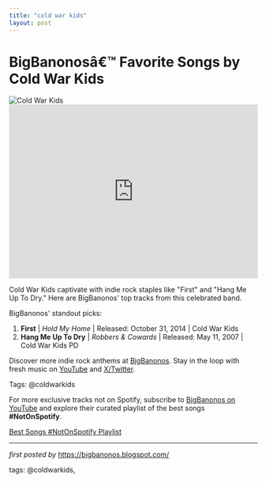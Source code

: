 ```yaml
---
title: "cold war kids"
layout: post
---
```

<!-- Title of the Post -->
<h1 >BigBanonosâ€™ Favorite Songs by Cold War Kids</h1> <!-- Featured Image -->
<div > <img src="https://i.scdn.co/image/ab6761610000e5eb27ea8d74714b23fa9e116f91" alt="Cold War Kids">
</div> <!-- Spotify Embed -->
<div > <iframe src="https://open.spotify.com/embed/playlist/2RJuOZ8Do7lZEEnSIKKpty?utm_source=generator" width="100%" height="352" frameBorder="0" allowfullscreen="" allow="autoplay; clipboard-write; encrypted-media; fullscreen; picture-in-picture" loading="lazy"></iframe>
</div> <!-- Introductory Text -->
<p >Cold War Kids captivate with indie rock staples like "First" and "Hang Me Up To Dry." Here are BigBanonos' top tracks from this celebrated band.</p> <!-- Song Highlights -->
<div > <p>BigBanonos' standout picks:</p> <ol> <li><strong>First</strong> | <em>Hold My Home</em> | Released: October 31, 2014 | Cold War Kids</li> <li><strong>Hang Me Up To Dry</strong> | <em>Robbers & Cowards</em> | Released: May 11, 2007 | Cold War Kids PD</li> </ol>
</div> <!-- Footer Links -->
<div > <p>Discover more indie rock anthems at <a href="https://bigbanonos.blogspot.com/" target="_blank">BigBanonos</a>. Stay in the loop with fresh music on <a href="https://www.youtube.com/@BigBanonos" target="_blank">YouTube</a> and <a href="https://x.com/bigbanonos" target="_blank">X/Twitter</a>.</p>
</div> <!-- Tags -->
<p >Tags: @coldwarkids</p>


<!--Subscribe and Playlist Links-->
<div>
    <p>For more exclusive tracks not on Spotify, subscribe to <a href="https://www.youtube.com/@BigBanonos" target="_blank">BigBanonos on YouTube</a> and explore their curated playlist of the best songs <strong>#NotOnSpotify</strong>.</p>
    <p><a href="https://www.youtube.com/playlist?list=PLtuNtuTatqI0kFahUCbtbfenC_ET5O_tr" target="_blank">Best Songs #NotOnSpotify Playlist<br /></a></p></div>

<hr />

<p><em>first posted by</em> <a href="https://bigbanonos.blogspot.com/" rel="noopener" target="_new">https://bigbanonos.blogspot.com/</a></p>

<p>tags: @coldwarkids,</p>
